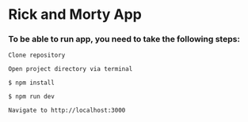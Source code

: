 # Rick and Morty App

### To be able to run app, you need to take the following steps:

````shell
Clone repository
````
````shell
Open project directory via terminal
````
````shell
$ npm install
````
````shell
$ npm run dev
````
````shell
Navigate to http://localhost:3000
````